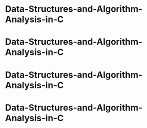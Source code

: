 # Data-Structures-and-Algorithm-Analysis-in-C
# Data-Structures-and-Algorithm-Analysis-in-C
# Data-Structures-and-Algorithm-Analysis-in-C
# Data-Structures-and-Algorithm-Analysis-in-C
